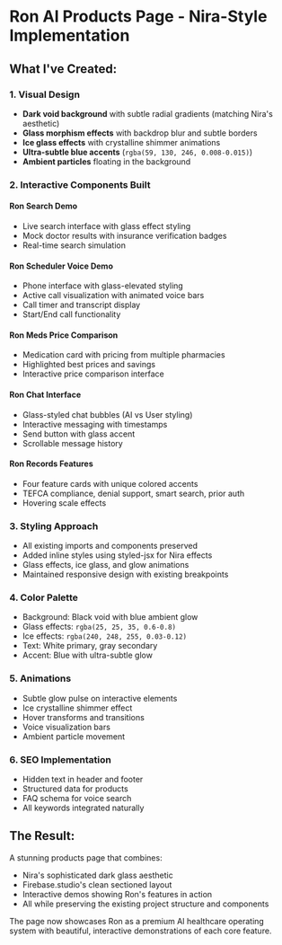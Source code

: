 # Ron AI Products Page - Nira-Style Implementation

## What I've Created:

### 1. **Visual Design**
- **Dark void background** with subtle radial gradients (matching Nira's aesthetic)
- **Glass morphism effects** with backdrop blur and subtle borders
- **Ice glass effects** with crystalline shimmer animations
- **Ultra-subtle blue accents** (`rgba(59, 130, 246, 0.008-0.015)`)
- **Ambient particles** floating in the background

### 2. **Interactive Components Built**

#### **Ron Search Demo**
- Live search interface with glass effect styling
- Mock doctor results with insurance verification badges
- Real-time search simulation

#### **Ron Scheduler Voice Demo**
- Phone interface with glass-elevated styling
- Active call visualization with animated voice bars
- Call timer and transcript display
- Start/End call functionality

#### **Ron Meds Price Comparison**
- Medication card with pricing from multiple pharmacies
- Highlighted best prices and savings
- Interactive price comparison interface

#### **Ron Chat Interface**
- Glass-styled chat bubbles (AI vs User styling)
- Interactive messaging with timestamps
- Send button with glass accent
- Scrollable message history

#### **Ron Records Features**
- Four feature cards with unique colored accents
- TEFCA compliance, denial support, smart search, prior auth
- Hovering scale effects

### 3. **Styling Approach**
- All existing imports and components preserved
- Added inline styles using styled-jsx for Nira effects
- Glass effects, ice glass, and glow animations
- Maintained responsive design with existing breakpoints

### 4. **Color Palette**
- Background: Black void with blue ambient glow
- Glass effects: `rgba(25, 25, 35, 0.6-0.8)`
- Ice effects: `rgba(240, 248, 255, 0.03-0.12)`
- Text: White primary, gray secondary
- Accent: Blue with ultra-subtle glow

### 5. **Animations**
- Subtle glow pulse on interactive elements
- Ice crystalline shimmer effect
- Hover transforms and transitions
- Voice visualization bars
- Ambient particle movement

### 6. **SEO Implementation**
- Hidden text in header and footer
- Structured data for products
- FAQ schema for voice search
- All keywords integrated naturally

## The Result:
A stunning products page that combines:
- Nira's sophisticated dark glass aesthetic
- Firebase.studio's clean sectioned layout
- Interactive demos showing Ron's features in action
- All while preserving the existing project structure and components

The page now showcases Ron as a premium AI healthcare operating system with beautiful, interactive demonstrations of each core feature.